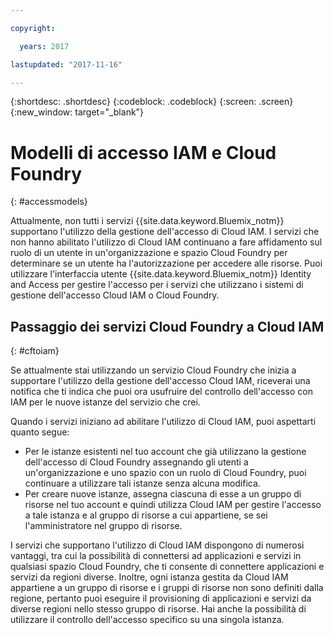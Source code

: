 ```yaml
---

copyright:

  years: 2017

lastupdated: "2017-11-16"

---
```


{:shortdesc: .shortdesc}
{:codeblock: .codeblock}
{:screen: .screen}
{:new_window: target="_blank"}

# Modelli di accesso IAM e Cloud Foundry
{: #accessmodels}

Attualmente, non tutti i servizi {{site.data.keyword.Bluemix_notm}} supportano l'utilizzo della gestione dell'accesso di Cloud IAM. I servizi che non hanno abilitato l'utilizzo di Cloud IAM continuano a fare affidamento sul ruolo di un utente in un'organizzazione e spazio Cloud Foundry per determinare se un utente ha l'autorizzazione per accedere alle risorse. Puoi utilizzare l'interfaccia utente {{site.data.keyword.Bluemix_notm}} Identity and Access per gestire l'accesso per i servizi che utilizzano i sistemi di gestione dell'accesso Cloud IAM o Cloud Foundry.


## Passaggio dei servizi Cloud Foundry a Cloud IAM
{: #cftoiam}

Se attualmente stai utilizzando un servizio Cloud Foundry che inizia a supportare l'utilizzo della gestione dell'accesso Cloud IAM, riceverai una notifica che ti indica che puoi ora usufruire del controllo dell'accesso con IAM per le nuove istanze del servizio che crei.

Quando i servizi iniziano ad abilitare l'utilizzo di Cloud IAM, puoi aspettarti quanto segue:

* Per le istanze esistenti nel tuo account che già utilizzano la gestione dell'accesso di Cloud Foundry assegnando gli utenti a un'organizzazione e uno spazio con un ruolo di Cloud Foundry, puoi continuare a utilizzare tali istanze senza alcuna modifica.
* Per creare nuove istanze, assegna ciascuna di esse a un gruppo di risorse nel tuo account e quindi utilizza Cloud IAM per gestire l'accesso a tale istanza e al gruppo di risorse a cui appartiene, se sei l'amministratore nel gruppo di risorse. 

I servizi che supportano l'utilizzo di Cloud IAM dispongono di numerosi vantaggi, tra cui la possibilità di connettersi ad applicazioni e servizi in qualsiasi spazio Cloud Foundry, che ti consente di connettere applicazioni e servizi da regioni diverse. Inoltre, ogni istanza gestita da Cloud IAM appartiene a un gruppo di risorse e i gruppi di risorse non sono definiti dalla regione, pertanto puoi eseguire il provisioning di applicazioni e servizi da diverse regioni nello stesso gruppo di risorse. Hai anche la possibilità di utilizzare il controllo dell'accesso specifico su una singola istanza. 

